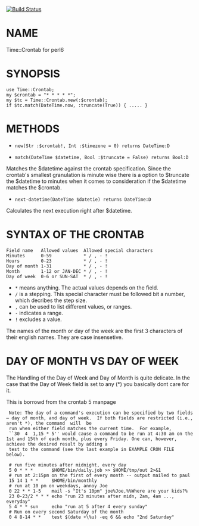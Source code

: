 [![Build Status](https://travis-ci.org/ufobat/p6-time-crontab.svg?branch=master)](https://travis-ci.org/ufobat/p6-time-crontab)

NAME
====

Time::Crontab for perl6

SYNOPSIS
========

	use Time::Crontab;
	my $crontab = "* * * * *";
	my $tc = Time::Crontab.new(:$crontab);
	if $tc.match(DateTime.now, :truncate(True)) { ..... }

METHODS
=======

* `new(Str :$crontab!, Int :$timezone = 0) returns DateTime:D`

* `match(DateTime $datetime, Bool :$truncate = False) returns Bool:D`

Matches the $datetime against the crontab specification. Since the crontab's smallest granulation is minute wise there is a option to $truncate the $datetime to minutes when it comes to consideration if the $datetime matches the $crontab.

* `next-datetime(DateTime $datetie) returns DateTime:D`

Calculates the next execution right after $datetime.

SYNTAX OF THE CRONTAB
=====================

    Field name   Allowed values  Allowed special characters
    Minutes      0-59            * / , - !
    Hours        0-23            * / , - !
    Day of month 1-31            * / , - !
    Month        1-12 or JAN-DEC * / , - !
    Day of week  0-6 or SUN-SAT  * / , - !

* `*` means anything. The actual values depends on the field.
* `/` is a stepping. This special character must be followed bit a number, which decribes the step size.
* `,` can be used to list different values, or ranges.
* `-` indicates a range.
* `!` excludes a value.

The names of the month or day of the week are the first 3 characters of their english names. They are case insensetive.

DAY OF MONTH VS DAY OF WEEK
===========================

The Handling of the Day of Week and Day of Month is quite delicate. In the case that the Day of Week field is set to any (*) you basically dont care for it.

This is borrowd from the crontab 5 manpage

     Note: The day of a command's execution can be specified by two fields — day of month, and day of week.  If both fields are restricted (i.e., aren't *), the command  will  be
     run when either field matches the current time.  For example,
     ``30  4  1,15 * 5'' would cause a command to be run at 4:30 am on the 1st and 15th of each month, plus every Friday. One can, however, achieve the desired result by adding a
     test to the command (see the last example in EXAMPLE CRON FILE below).

     # run five minutes after midnight, every day
     5 0 * * *       $HOME/bin/daily.job >> $HOME/tmp/out 2>&1
     # run at 2:15pm on the first of every month -- output mailed to paul
     15 14 1 * *     $HOME/bin/monthly
     # run at 10 pm on weekdays, annoy Joe
     0 22 * * 1-5    mail -s "It's 10pm" joe%Joe,%%Where are your kids?%
     23 0-23/2 * * * echo "run 23 minutes after midn, 2am, 4am ..., everyday"
     5 4 * * sun     echo "run at 5 after 4 every sunday"
     # Run on every second Saturday of the month
     0 4 8-14 * *    test $(date +\%u) -eq 6 && echo "2nd Saturday"
